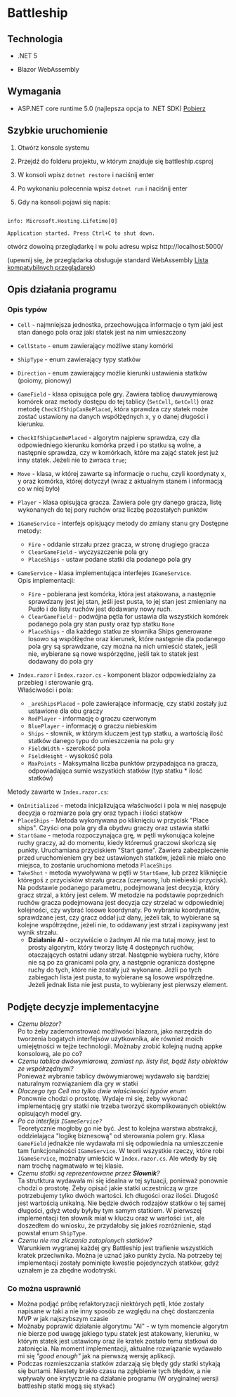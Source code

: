 
# Battleship

  

## Technologia

- .NET 5

- Blazor WebAssembly

  

## Wymagania

- ASP.NET core runtime 5.0 (najlepsza opcja to .NET SDK) [Pobierz](https://dotnet.microsoft.com/download/dotnet/5.0)

  

## Szybkie uruchomienie

1. Otwórz konsole systemu

  

2. Przejdź do folderu projektu, w którym znajduje się battleship.csproj

  

3. W konsoli wpisz `dotnet restore` i naciśnij enter

  

4. Po wykonaniu polecennia wpisz `dotnet run` i naciśnij enter

  

5. Gdy na konsoli pojawi się napis:

```

info: Microsoft.Hosting.Lifetime[0]

Application started. Press Ctrl+C to shut down.

```

otwórz dowolną przeglądarkę i w polu adresu wpisz http://localhost:5000/

(upewnij się, że przeglądarka obsługuje standard WebAssembly [Lista kompatybilnych przeglądarek](https://caniuse.com/wasm))

## Opis działania programu

### Opis typów

-  `Cell` - najmniejsza jednostka, przechowująca informacje o tym jaki jest stan danego pola oraz jaki statek jest na nim umieszczony

-  `CellState` - enum zawierający możliwe stany komórki

-  `ShipType` - enum zawierający typy statków

-  `Direction` - enum zawierający możlie kierunki ustawienia statków (poiomy, pionowy)

-  `GameField` - klasa opisująca pole gry. Zawiera tablicę dwuwymiarową komórek oraz metody dostępu do tej tablicy (`SetCell`, `GetCell`) oraz metodę `CheckIfShipCanBePlaced`, która sprawdza czy statek może zostać ustawiony na danych współżędnych x, y o danej długości i kierunku.

-  `CheckIfShipCanBePlaced` - algorytm najpierw sprawdza, czy dla odpowiedniego kierunku komórka przed i po statku są wolne, a następnie sprawdza, czy w komórkach, które ma zająć statek jest już inny statek. Jeżeli nie to zwraca `true`;

-  `Move` - klasa, w której zawarte są informacje o ruchu, czyli koordynaty x, y oraz komórka, której dotyczył (wraz z aktualnym stanem i informacją co w niej było)

-  `Player` - klasa opisująca gracza. Zawiera pole gry danego gracza, listę wykonanych do tej pory ruchów oraz liczbę pozostałych punktów

-  `IGameService` - interfejs opisjuący metody do zmiany stanu gry 
Dostępne metody:
	- `Fire` - oddanie strzału przez gracza, w stronę drugiego gracza
	- `ClearGameField` - wyczyszczenie pola gry
	- `PlaceShips` - ustaw podane statki dla podanego pola gry

- `GameService` - klasa implementująca interfejes `IGameService`.  
Opis implementacji:
	- `Fire` - pobierana jest komórka, która jest atakowana, a następnie sprawdzany jest jej stan, jeśli jest pusta, to jej stan jest zmieniany na Pudło i do listy ruchów jest dodawany nowy ruch.
	- `ClearGameField` - podwójna pętla for ustawia dla wszystkich komórek podanego pola gry stan pusty oraz typ statku `None`
	- `PlaceShips` - dla każdego statku ze słownika Ships generowane losowo są współżędne oraz kierunek, które następnie dla podanego pola gry są sprawdzane, czy można na nich umieścić statek, jeśli nie, wybierane są nowe wspórzędne, jeśli tak to statek jest dodawany do pola gry

- `Index.razor` i `Index.razor.cs` - komponent blazor odpowiedzialny za przebieg i sterowanie grą.  
Właściwości i pola:
	- `_areShipsPlaced` - pole zawierające informację, czy statki zostały już ustawione dla obu graczy
	- `RedPlayer` - informację o graczu czerwonym
	- `BluePlayer` - informację o graczu niebieskim
	- `Ships` - słownik, w którym kluczem jest typ statku, a wartością ilość statków danego typu do umieszczenia na polu gry
	- `FieldWidth` - szerokość pola
	- `FieldHeight` - wysokość pola
	- `MaxPoints` - Maksymalna liczba punktów przypadająca na gracza, odpowiadająca sumie wszystkich statków (typ statku * ilość statków)

Metody zawarte w `Index.razor.cs`:
- `OnInitialized` - metoda inicjalizująca właściwości i pola w niej nasępuje decyzja o rozmiarze pola gry oraz typach i ilości statków
- `PlaceShips` - Metoda wykonywana po kliknięciu w przycisk "Place ships". Czyści ona pola gry dla obydwu graczy oraz ustawia statki
- `StartGame` - metoda rozpoczynająca grę, w pętli wykonująca kolejne ruchy graczy, aż do momentu, kiedy któremuś graczowi skończą się punkty. Uruchamiana przyciskiem "Start game". Zawiera zabezpieczenie przed uruchomieniem gry bez ustawionych statków, jeżeli nie miało ono miejsca, to zostanie uruchomiona metoda `PlaceShips`
- `TakeShot` - metoda wywoływana w pętli w `StartGame`, lub przez kliknięcie któregoś z przycisków strzału gracza (czerwony, lub niebieski przycisk). Na podstawie podanego parametru, podejmowana jest decyzja, który gracz strzal, a który jest celem. W metodzie na podstawie poprzednich ruchów gracza podejmowana jest decyzja czy strzelać w odpowiedniej kolejności, czy wybrać losowe koordynaty. Po wybraniu koordynatów, sprawdzane jest, czy gracz oddał już dany, jeżeli tak, to wybierane są kolejne współrzędne, jeżeli nie, to oddawany jest strzał i zapisywany jest wynik strzału.
	- **Działanie AI** - oczywiście o żadnym AI nie ma tutaj mowy, jest to prosty algorytm, który tworzy listę 4 dostępnych ruchów, otaczających ostatni udany strzał. Następnie wybiera ruchy, które nie są po za granicami pola gry, a następnie ogranicza dostępne ruchy do tych, które nie zostały już wykonane. Jeżli po tych zabiegach lista jest pusta, to wybierane są losowe współrzędne. Jeżeli jednak lista nie jest pusta, to wybierany jest pierwszy element.

## Podjęte decyzje implementacyjne
- *Czemu blazor?*  
Po to żeby zademonstrować możliwości blazora, jako narzędzia do tworzenia bogatych interfejsów użytkownika, ale również moich umiejętności w tejże technologii. Możnaby zrobić kolejną nudną appke konsolową, ale po co?
- *Czemu tablica dwówymiarowa, zamiast np. listy list, bądź listy obiektów ze współrzędnymi?*  
Ponieważ wybranie tablicy dwówymiarowej wydawało się bardziej naturalnym rozwiązaniem dla gry w statki
- *Dlaczego typ Cell ma tylko dwie właściwości typów enum*  
Ponownie chodzi o prostotę. Wydaje mi się, żeby wykonać implementację gry statki nie trzeba tworzyć skomplikowanych obiektów opisującyh model gry.
- *Po co interfejs `IGameService?`*  
Teoretycznie mogłoby go nie być. Jest to kolejna warstwa abstrakcji, oddzielająca "logikę biznesową" od sterowania polem gry. Klasa `GameField` jednakże nie wydawała mi się odpowiednia na umieszczenie tam funkcjonalności `IGameService`. W teorii wszystkie rzeczy, które robi `IGameService`, możnaby umieścić w `Index.razor.cs`. Ale wtedy by się nam trochę nagmatwało w tej klasie.
- *Czemu statki są reprezentowane przez **Słownik**?*  
Ta strutktura wydawała mi się idealna w tej sytuacji, ponieważ ponownie chodzi o prostotę. Żeby opisać jakie statki uczestniczą w grze potrzebujemy tylko dwóch wartości. Ich długości oraz ilości. Długość jest wartością unikalną. Nie będzie dwóch rodzajów statków o tej samej długości, gdyż wtedy byłyby tym samym statkiem. W pierwszej implementacji ten słownik miał w kluczu oraz w wartości `int`, ale doszedłem do wniosku, że przydałoby się jakieś rozróżnienie, stąd powstał enum `ShipType`.
- *Czemu nie ma zliczania zatopionych statków?*  
Warunkiem wygranej każdej gry Battleship jest trafienie wszystkich kratek przeciwnika. Można je uznać jako punkty życia. Na potrzeby tej implementacji zostały pominięte kwestie pojedynczych statków, gdyż uznałem je za zbędne wodotryski.

### Co można usprawnić
- Można podjąć próbę refaktoryzacji niektórych pętli, któe zostały napisane w taki a nie inny sposób ze względu na chęć dostarczenia MVP w jak najszybszym czasie
- Możnaby poprawić działanie algorytmu "AI" - w tym momencie algorytm nie bierze pod uwagę jakiego typu statek jest atakowany, kierunku, w którym statek jest ustawiony oraz ile kratek zostało temu statkowi do zatonięcia. Na moment implementacji, aktualne rozwiązanie wydawało mi się *"good enough"* jak na pierwszą wersję aplikacji.
- Podczas rozmieszczania statków zdarzają się błędy gdy statki stykają się burtami. Niestety brakło czasu na zgłębienie tych błędów, a nie wpływały one krytycznie na działanie programu (W oryginalnej wersji battleship statki mogą się stykać)
